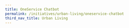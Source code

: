 ```yaml
---
title: OneService Chatbot
permalink: /initiatives/urban-living/oneservice-chatbot
third_nav_title: Urban Living
---
```


